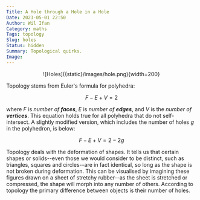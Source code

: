 ```yaml
---
Title: A Hole through a Hole in a Hole
Date: 2023-05-01 22:50
Author: Wil Ifan
Category: maths
Tags: topology
Slug: holes
Status: hidden
Summary: Topological quirks.
Image:
---
```


<center>![Holes]({static}/images/hole.png){width=200}</center>

Topology stems from Euler's formula for polyhedra:

$$
F - E + V = 2
$$

where $F$ is *number of* ***faces***, $E$ is *number of* ***edges***, and $V$ is the *number of* ***vertices***. This equation holds true for all polyhedra that do not self-intersect. A slightly modified version, which includes the number of holes $g$ in the polyhedron, is below:

$$
F - E + V = 2 - 2g
$$

Topology deals with the deformation of shapes. It tells us that certain shapes or solids--even those we would consider to be distinct, such as triangles, squares and circles--are in fact identical, so long as the shape is not broken during deformation. This can be visualised by imagining these figures drawn on a sheet of stretchy rubber--as the sheet is stretched or compressed, the shape will morph into any number of others. According to topology the primary difference between objects is their number of holes. 
